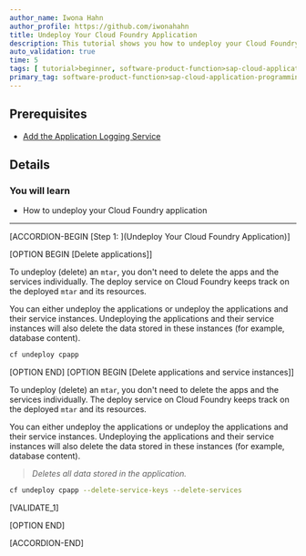 ```yaml
---
author_name: Iwona Hahn
author_profile: https://github.com/iwonahahn
title: Undeploy Your Cloud Foundry Application
description: This tutorial shows you how to undeploy your Cloud Foundry Application.
auto_validation: true
time: 5
tags: [ tutorial>beginner, software-product-function>sap-cloud-application-programming-model, topic>node-js, products>sap-business-technology-platform, products>sap-fiori]
primary_tag: software-product-function>sap-cloud-application-programming-model
---
```


## Prerequisites
 - [Add the Application Logging Service](btp-app-logging)

## Details
### You will learn
 - How to undeploy your Cloud Foundry application


---

[ACCORDION-BEGIN [Step 1: ](Undeploy Your Cloud Foundry Application)]

[OPTION BEGIN [Delete applications]]

To undeploy (delete) an `mtar`, you don't need to delete the apps and the services individually. The deploy service on Cloud Foundry keeps track on the deployed `mtar` and its resources.

You can either undeploy the applications or undeploy the applications and their service instances. Undeploying the applications and their service instances will also delete the data stored in these instances (for example, database content).

```bash
cf undeploy cpapp
```


[OPTION END]
[OPTION BEGIN [Delete applications and service instances]]

To undeploy (delete) an `mtar`, you don't need to delete the apps and the services individually. The deploy service on Cloud Foundry keeps track on the deployed `mtar` and its resources.

You can either undeploy the applications or undeploy the applications and their service instances. Undeploying the applications and their service instances will also delete the data stored in these instances (for example, database content).

> _Deletes all data stored in the application._

```bash
cf undeploy cpapp --delete-service-keys --delete-services
```

[VALIDATE_1]

[OPTION END]


[ACCORDION-END]